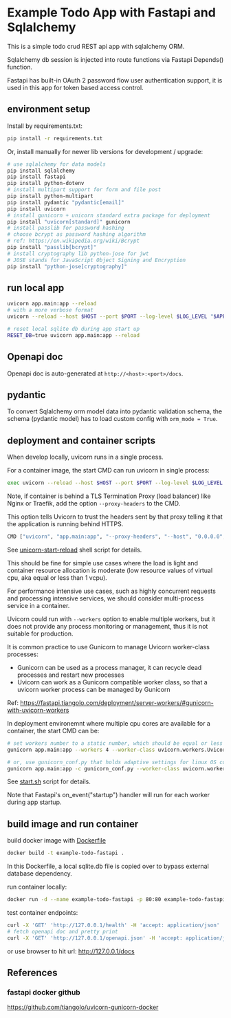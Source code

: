 # Example Todo App with Fastapi and Sqlalchemy

This is a simple todo crud REST api app with sqlalchemy ORM.

Sqlalchemy db session is injected into route functions via Fastapi Depends()
function.

Fastapi has built-in OAuth 2 password flow user authentication support, it is
used in this app for token based access control.

## environment setup

Install by requirements.txt:

```sh
pip install -r requirements.txt
```

Or, install manually for newer lib versions for development / upgrade:

```sh
# use sqlalchemy for data models
pip install sqlalchemy
pip install fastapi
pip install python-dotenv
# install multipart support for form and file post
pip install python-multipart
pip install pydantic "pydantic[email]"
pip install uvicorn
# install gunicorn + unicorn standard extra package for deployment
pip install "uvicorn[standard]" gunicorn
# install passlib for password hashing
# choose bcrypt as password hashing algorithm
# ref: https://en.wikipedia.org/wiki/Bcrypt
pip install "passlib[bcrypt]"
# install cryptography lib python-jose for jwt
# JOSE stands for JavaScript Object Signing and Encryption
pip install "python-jose[cryptography]"
```

## run local app

```sh
uvicorn app.main:app --reload
# with a more verbose format
uvicorn --reload --host $HOST --port $PORT --log-level $LOG_LEVEL "$APP_MODULE"

# reset local sqlite db during app start up
RESET_DB=true uvicorn app.main:app --reload
```

## Openapi doc

Openapi doc is auto-generated at `http://<host>:<port>/docs`.


## pydantic

To convert Sqlalchemy orm model data into pydantic validation schema,
the schema (pydantic model) has to load custom config with `orm_mode = True`.

## deployment and container scripts

When develop locally, uvicorn runs in a single process.

For a container image, the start CMD can run uvicorn in single process:

```sh
exec uvicorn --reload --host $HOST --port $PORT --log-level $LOG_LEVEL "$APP_MODULE"
```

Note, if container is behind a TLS Termination Proxy (load balancer) like Nginx
or Traefik, add the option `--proxy-headers` to the CMD.

This option tells Uvicorn to trust the headers sent by that proxy telling it
that the application is running behind HTTPS.

```sh
CMD ["uvicorn", "app.main:app", "--proxy-headers", "--host", "0.0.0.0", "--port", "80"]
```

See [unicorn-start-reload](./uvicorn-start-reload.sh) shell script for details.

This should be fine for simple use cases where the load is light and container
resource allocation is moderate (low resource values of virtual cpu, aka
equal or less than 1 vcpu).

For performance intensive use cases, such as highly concurrent requests and
processing intensive services, we should consider multi-process service
in a container.

Uvicorn could run with `--workers` option to enable multiple workers,
but it does not provide any process monitoring or management, thus it is not
suitable for production.

It is common practice to use Gunicorn to manage Uvicorn worker-class processes:

- Gunicorn can be used as a process manager, it can recycle dead processes
  and restart new processes
- Uvicorn can work as a Gunicorn compatible worker class, so that a uvicorn
  worker process can be managed by Gunicorn

Ref: https://fastapi.tiangolo.com/deployment/server-workers/#gunicorn-with-uvicorn-workers

In deployment environemnt where multiple cpu cores are available for a container,
the start CMD can be:

```sh
# set workers number to a static number, which should be equal or less than cpu core number
gunicorn app.main:app --workers 4 --worker-class uvicorn.workers.UvicornWorker --bind 0.0.0.0:80

# or, use gunicorn_conf.py that holds adaptive settings for linux OS container env
gunicorn app.main:app -c gunicorn_conf.py --worker-class uvicorn.workers.UvicornWorker
```

See [start.sh](./start.sh) script for details.

Note that Fastapi's on_event("startup") handler will run for each worker
during app startup.

## build image and run container

build docker image with [Dockerfile](./Dockerfile)

```sh
docker build -t example-todo-fastapi .
```

In this Dockerfile, a local sqlite.db file is copied over to bypass external
database dependency.

run container locally:

```sh
docker run -d --name example-todo-fastapi -p 80:80 example-todo-fastapi
```

test container endpoints:

```sh
curl -X 'GET' 'http://127.0.0.1/health' -H 'accept: application/json'
# fetch openapi doc and pretty print
curl -X 'GET' 'http://127.0.0.1/openapi.json' -H 'accept: application/json' | jq
```

or use browser to hit url: http://127.0.0.1/docs

## References

### fastapi docker github

https://github.com/tiangolo/uvicorn-gunicorn-docker
